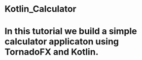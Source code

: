 # Kotlin_Calculator

# In this tutorial we build a simple calculator applicaton using TornadoFX and Kotlin.  
